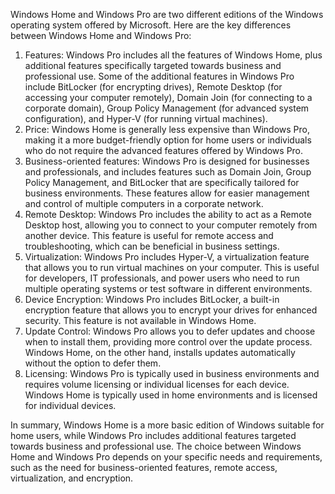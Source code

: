 Windows Home and Windows Pro are two different editions of the Windows operating system offered by Microsoft. Here are the key differences between Windows Home and Windows Pro:

1. Features: Windows Pro includes all the features of Windows Home, plus additional features specifically targeted towards business and professional use. Some of the additional features in Windows Pro include BitLocker (for encrypting drives), Remote Desktop (for accessing your computer remotely), Domain Join (for connecting to a corporate domain), Group Policy Management (for advanced system configuration), and Hyper-V (for running virtual machines).
2. Price: Windows Home is generally less expensive than Windows Pro, making it a more budget-friendly option for home users or individuals who do not require the advanced features offered by Windows Pro.
3. Business-oriented features: Windows Pro is designed for businesses and professionals, and includes features such as Domain Join, Group Policy Management, and BitLocker that are specifically tailored for business environments. These features allow for easier management and control of multiple computers in a corporate network.
4. Remote Desktop: Windows Pro includes the ability to act as a Remote Desktop host, allowing you to connect to your computer remotely from another device. This feature is useful for remote access and troubleshooting, which can be beneficial in business settings.
5. Virtualization: Windows Pro includes Hyper-V, a virtualization feature that allows you to run virtual machines on your computer. This is useful for developers, IT professionals, and power users who need to run multiple operating systems or test software in different environments.
6. Device Encryption: Windows Pro includes BitLocker, a built-in encryption feature that allows you to encrypt your drives for enhanced security. This feature is not available in Windows Home.
7. Update Control: Windows Pro allows you to defer updates and choose when to install them, providing more control over the update process. Windows Home, on the other hand, installs updates automatically without the option to defer them.
8. Licensing: Windows Pro is typically used in business environments and requires volume licensing or individual licenses for each device. Windows Home is typically used in home environments and is licensed for individual devices.

In summary, Windows Home is a more basic edition of Windows suitable for home users, while Windows Pro includes additional features targeted towards business and professional use. The choice between Windows Home and Windows Pro depends on your specific needs and requirements, such as the need for business-oriented features, remote access, virtualization, and encryption.